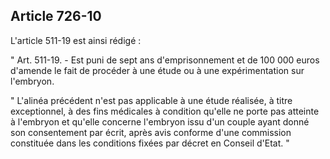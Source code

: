 Article 726-10
----
L'article 511-19 est ainsi rédigé :

" Art. 511-19. - Est puni de sept ans d'emprisonnement et de 100 000 euros
d'amende le fait de procéder à une étude ou à une expérimentation sur l'embryon.

" L'alinéa précédent n'est pas applicable à une étude réalisée, à titre
exceptionnel, à des fins médicales à condition qu'elle ne porte pas atteinte à
l'embryon et qu'elle concerne l'embryon issu d'un couple ayant donné son
consentement par écrit, après avis conforme d'une commission constituée dans les
conditions fixées par décret en Conseil d'Etat. "
